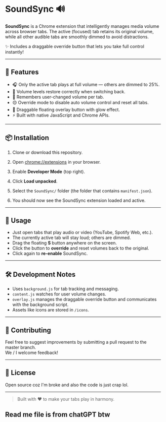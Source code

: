 # SoundSync 🔊

**SoundSync** is a Chrome extension that intelligently manages media volume across browser tabs. The active (focused) tab retains its original volume, while all other audible tabs are smoothly dimmed to avoid distractions.

✨ Includes a draggable override button that lets you take full control instantly!

---

## 🚀 Features

- 🎧 Only the active tab plays at full volume — others are dimmed to 25%.
- 🔄 Volume levels restore correctly when switching back.
- 🧠 Remembers user-changed volume per tab.
- 🟡 Override mode to disable auto volume control and reset all tabs.
- 🌈 Draggable floating overlay button with glow effect.
- ⚡ Built with native JavaScript and Chrome APIs.

---

## 📦 Installation

1. Clone or download this repository.

2. Open [chrome://extensions](chrome://extensions) in your browser.

3. Enable **Developer Mode** (top right).

4. Click **Load unpacked**.

5. Select the `SoundSync/` folder (the folder that contains `manifest.json`).

6. You should now see the SoundSync extension loaded and active.

---

## 🧪 Usage

- Just open tabs that play audio or video (YouTube, Spotify Web, etc.).
- The currently active tab will stay loud; others are dimmed.
- Drag the floating **S** button anywhere on the screen.
- Click the button to **override** and reset volumes back to the original.
- Click again to **re-enable** SoundSync.

---

## 🛠️ Development Notes

- Uses `background.js` for tab tracking and messaging.
- `content.js` watches for user volume changes.
- `overlay.js` manages the draggable override button and communicates with the background script.
- Assets like icons are stored in `/icons`.

---

## 🧠 Contributing

Feel free to suggest improvements by submitting a pull request to the master branch.  
We / I welcome feedback!

---

## 📃 License

Open source coz I'm broke and also the code is just crap lol.

---

> Built with ❤️ to make your tabs play in harmony.

## Read me file is from chatGPT btw
